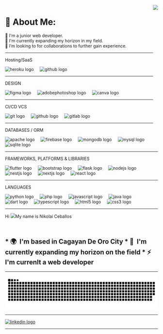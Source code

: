 <img align="right" height="450" src="https://avatars.githubusercontent.com/NikCeb" />

# 💫 About Me:
🌱 I'm a junior web developer.<br>🔭 I'm currently expanding my horizon in my field.<br>👯 I’m looking to for collaborations to further gain experience.<br>

---------
<div>
    <p>Hosting/SaaS</p>
</div>

<div align="left">
    <img src="https://skillicons.dev/icons?i=heroku" height="40" alt="heroku logo" />
    <img width="12" />
    <img src="https://skillicons.dev/icons?i=github" height="40" alt="github logo" />
</div>

---------
<div>
    <p>DESIGN</p>
</div>


<div align="left">
    <img src="https://cdn.jsdelivr.net/gh/devicons/devicon/icons/figma/figma-original.svg" height="40"
        alt="figma logo" />
    <img width="12" />
    <img src="https://skillicons.dev/icons?i=ps" height="40" alt="adobephotoshop logo" />
    <img width="12" />
    <img src="https://cdn.jsdelivr.net/gh/devicons/devicon/icons/canva/canva-original.svg" height="40"
        alt="canva logo" />
</div>

---------
<div>
    <p>CI/CD VCS</p>
</div>

<div align="left">
    <img src="https://cdn.simpleicons.org/git/F05032" height="40" alt="git logo" />
    <img width="12" />
    <img src="https://skillicons.dev/icons?i=github" height="40" alt="github logo" />
    <img width="12" />
    <img src="https://skillicons.dev/icons?i=gitlab" height="40" alt="gitlab logo" />
</div>

---------
<div>
    <p>DATABASES / ORM</p>
</div>

<div align="left">
    <img src="https://cdn.jsdelivr.net/gh/devicons/devicon/icons/apache/apache-original.svg" height="40"
        alt="apache logo" />
    <img width="12" />
    <img src="https://skillicons.dev/icons?i=firebase" height="40" alt="firebase logo" />
    <img width="12" />
    <img src="https://cdn.simpleicons.org/mongodb/47A248" height="40" alt="mongodb logo" />
    <img width="12" />
    <img src="https://cdn.jsdelivr.net/gh/devicons/devicon/icons/mysql/mysql-original.svg" height="40"
        alt="mysql logo" />
    <img width="12" />
    <img src="https://cdn.jsdelivr.net/gh/devicons/devicon/icons/sqlite/sqlite-original.svg" height="40"
        alt="sqlite logo" />
</div>

---------
<div>
    <p>FRAMEWORKS, PLATFORMS & LIBRARIES</p>
</div>

<div align="left">
    <img src="https://cdn.jsdelivr.net/gh/devicons/devicon/icons/flutter/flutter-original.svg" height="40"
        alt="flutter logo" />
    <img width="12" />
    <img src="https://cdn.jsdelivr.net/gh/devicons/devicon/icons/bootstrap/bootstrap-original.svg" height="40"
        alt="bootstrap logo" />
    <img width="12" />
    <img src="https://skillicons.dev/icons?i=flask" height="40" alt="flask logo" />
    <img width="12" />
    <img src="https://cdn.jsdelivr.net/gh/devicons/devicon/icons/nodejs/nodejs-original.svg" height="40"
        alt="nodejs logo" />
    <img width="12" />
    <img src="https://skillicons.dev/icons?i=nestjs" height="40" alt="nestjs logo" />
    <img width="12" />
    <img src="https://skillicons.dev/icons?i=nextjs" height="40" alt="nextjs logo" />
    <img width="12" />
    <img src="https://cdn.simpleicons.org/react/61DAFB" height="40" alt="react logo" />
</div>

---------
<div>
    <p>LANGUAGES</p>
</div>


<div align="left">
    <img src="https://cdn.jsdelivr.net/gh/devicons/devicon/icons/python/python-original.svg" height="40"
        alt="python logo" />
    <img width="12" />
    <img src="https://skillicons.dev/icons?i=php" height="40" alt="php logo" />
    <img width="12" />
    <img src="https://cdn.simpleicons.org/javascript/F7DF1E" height="40" alt="javascript logo" />
    <img width="12" />
    <img src="https://cdn.jsdelivr.net/gh/devicons/devicon/icons/java/java-original.svg" height="40" alt="java logo" />
    <img width="12" />
    <img src="https://cdn.jsdelivr.net/gh/devicons/devicon/icons/dart/dart-original.svg" height="40" alt="dart logo" />
    <img width="12" />
    <img src="https://cdn.jsdelivr.net/gh/devicons/devicon/icons/typescript/typescript-original.svg" height="40"
        alt="typescript logo" />
    <img width="12" />
    <img src="https://skillicons.dev/icons?i=html" height="40" alt="html5 logo" />
    <img width="12" />
    <img src="https://cdn.jsdelivr.net/gh/devicons/devicon/icons/css3/css3-original.svg" height="40" alt="css3 logo" />
</div>

---------
Hi ![](https://user-images.githubusercontent.com/18350557/176309783-0785949b-9127-417c-8b55-ab5a4333674e.gif)My name
    is Nikolai Ceballos

<br clear="both">

<h2 align="left">
    * 🌍  I'm based in Cagayan De Oro City
    * 🧠  I'm currently expanding my horizon on the field
    * ⚡  I'm currenlt a web developer

</h2>

---------

<img src="https://raw.githubusercontent.com/NikCeb/NikCeb/output/snake.svg" alt="Snake animation" />

---------

<div align="left">
    <a href="https://www.linkedin.com/in/nikceballos/" align="left"><img src="https://img.shields.io/static/v1?message=LinkedIn&logo=linkedin&label=&color=0077B5&logoColor=white&labelColor=&style=for-the-badge"
        height="40" alt="linkedin logo" /></a>
</div>

---------


<!-- Created With Help of  ( https://gprm.itsvg.in ) -->
